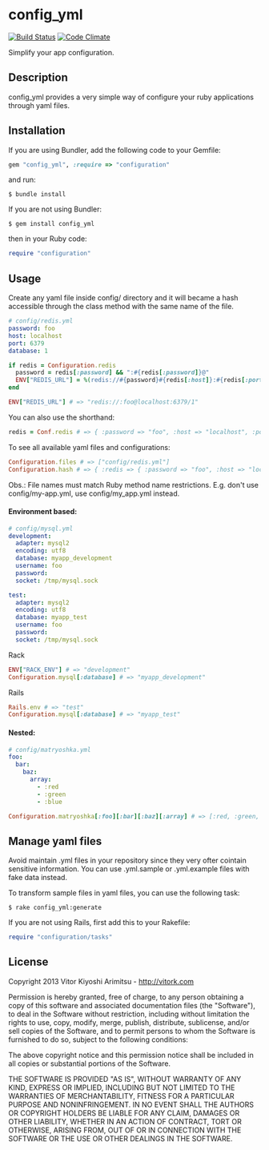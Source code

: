 config_yml
==========

[![Build Status](https://travis-ci.org/vitork/config_yml.png?branch=master)](https://travis-ci.org/vitork/config_yml)
[![Code Climate](https://codeclimate.com/github/vitork/config_yml.png)](https://codeclimate.com/github/vitork/config_yml)


Simplify your app configuration.

Description
-----------

config_yml provides a very simple way of configure your ruby applications through yaml files.

Installation
------------

If you are using Bundler, add the following code to your Gemfile:

```ruby
gem "config_yml", :require => "configuration"
```

and run:

```console
$ bundle install
```

If you are not using Bundler:

```console
$ gem install config_yml
```

then in your Ruby code:

```ruby
require "configuration"
```

Usage
-----

Create any yaml file inside config/ directory and it will became a hash accessible
through the class method with the same name of the file.

```yaml
# config/redis.yml
password: foo
host: localhost
port: 6379
database: 1
```

```ruby
if redis = Configuration.redis
  password = redis[:password] && ":#{redis[:password]}@"
  ENV["REDIS_URL"] = %(redis://#{password}#{redis[:host]}:#{redis[:port]}/#{redis[:database]})
end

ENV["REDIS_URL"] # => "redis://:foo@localhost:6379/1"
```

You can also use the shorthand:

```ruby
redis = Conf.redis # => { :password => "foo", :host => "localhost", :port => 6379, :database => 1 }
```

To see all available yaml files and configurations:

```ruby
Configuration.files # => ["config/redis.yml"]
Configuration.hash # => { :redis => { :password => "foo", :host => "localhost", :port => 6379, :database => 1 } }
```

Obs.: File names must match Ruby method name restrictions.
E.g. don't use config/my-app.yml, use config/my_app.yml instead.

#### Environment based:

```yaml
# config/mysql.yml
development:
  adapter: mysql2
  encoding: utf8
  database: myapp_development
  username: foo
  password:
  socket: /tmp/mysql.sock

test:
  adapter: mysql2
  encoding: utf8
  database: myapp_test
  username: foo
  password:
  socket: /tmp/mysql.sock
```

Rack

```ruby
ENV["RACK_ENV"] # => "development"
Configuration.mysql[:database] # => "myapp_development"
```

Rails

```ruby
Rails.env # => "test"
Configuration.mysql[:database] # => "myapp_test"
```


#### Nested:

```yaml
# config/matryoshka.yml
foo:
  bar:
    baz:
      array:
        - :red
        - :green
        - :blue
```

```ruby
Configuration.matryoshka[:foo][:bar][:baz][:array] # => [:red, :green, :blue]
```

Manage yaml files
-----------------

Avoid maintain .yml files in your repository since they very ofter cointain
sensitive information. You can use .yml.sample or .yml.example files with fake
data instead.

To transform sample files in yaml files, you can use the following task:

```console
$ rake config_yml:generate
```

If you are not using Rails, first add this to your Rakefile:

```ruby
require "configuration/tasks"
```

License
-------

Copyright 2013 Vitor Kiyoshi Arimitsu - http://vitork.com

Permission is hereby granted, free of charge, to any person obtaining a copy
of this software and associated documentation files (the "Software"), to deal
in the Software without restriction, including without limitation the rights
to use, copy, modify, merge, publish, distribute, sublicense, and/or sell
copies of the Software, and to permit persons to whom the Software is
furnished to do so, subject to the following conditions:

The above copyright notice and this permission notice shall be included in
all copies or substantial portions of the Software.

THE SOFTWARE IS PROVIDED "AS IS", WITHOUT WARRANTY OF ANY KIND, EXPRESS OR
IMPLIED, INCLUDING BUT NOT LIMITED TO THE WARRANTIES OF MERCHANTABILITY,
FITNESS FOR A PARTICULAR PURPOSE AND NONINFRINGEMENT. IN NO EVENT SHALL THE
AUTHORS OR COPYRIGHT HOLDERS BE LIABLE FOR ANY CLAIM, DAMAGES OR OTHER
LIABILITY, WHETHER IN AN ACTION OF CONTRACT, TORT OR OTHERWISE, ARISING FROM,
OUT OF OR IN CONNECTION WITH THE SOFTWARE OR THE USE OR OTHER DEALINGS IN
THE SOFTWARE.
